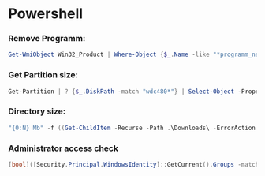 # Powershell

### Remove Programm:
```powershell
Get-WmiObject Win32_Product | Where-Object {$_.Name -like "*programm_name*"} | % {$_.Uninstall} 
```

### Get Partition size:
```powershell
Get-Partition | ? {$_.DiskPath -match "wdc480*"} | Select-Object -Property DiskPath, AccessPaths, @{Name = "Size"; Expression = {"{0:N}" -f [Math]::Round($_.Size / 1Gb, 2)}} | Format-List
```

### Directory size:
```powershell
"{0:N} Mb" -f ((Get-ChildItem -Recurse -Path .\Downloads\ -ErrorAction SilentlyContinue | Measure-Object -Property Length -Sum).Sum/1Mb)
```

### Administrator access check
```powershell
[bool]([Security.Principal.WindowsIdentity]::GetCurrent().Groups -match 'S-1-5-32-544')
```
